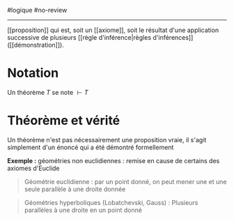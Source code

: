 #logique #no-review 

----
[[proposition]] qui est, soit un [[axiome]], soit le résultat d'une application successive de plusieurs [[règle d'inférence|règles d'inférences]] ([[démonstration]]).

# Notation
Un théorème $T$ se note $\vdash T$

# Théorème et vérité
Un théorème n'est pas nécessairement une proposition vraie, il s'agit simplement d'un énoncé qui a été démontré formellement

**Exemple :** géométries non euclidiennes : remise en cause de certains des axiomes d'Euclide

>Géométrie euclidienne : par un point donné, on peut mener une et une seule parallèle à une droite donnée

>Géométries hyperboliques (Lobatchevski, Gauss) : Plusieurs parallèles à une droite en un point donné

